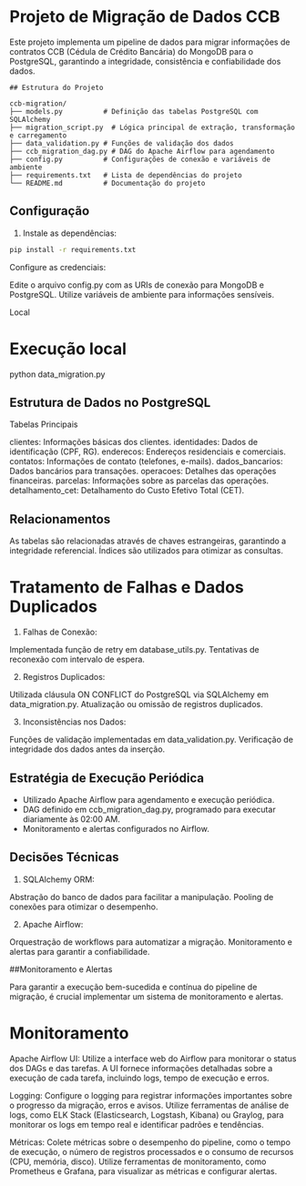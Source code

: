 # Projeto de Migração de Dados CCB

Este projeto implementa um pipeline de dados para migrar informações de contratos CCB (Cédula de Crédito Bancária) do MongoDB para o PostgreSQL, garantindo a integridade, consistência e confiabilidade dos dados.

```
## Estrutura do Projeto

ccb-migration/
├── models.py          # Definição das tabelas PostgreSQL com SQLAlchemy
├── migration_script.py  # Lógica principal de extração, transformação e carregamento
├── data_validation.py # Funções de validação dos dados
├── ccb_migration_dag.py # DAG do Apache Airflow para agendamento
├── config.py          # Configurações de conexão e variáveis de ambiente
├── requirements.txt   # Lista de dependências do projeto
└── README.md          # Documentação do projeto
```

## Configuração

1. Instale as dependências:

```bash
pip install -r requirements.txt
```

Configure as credenciais:


Edite o arquivo config.py com as URIs de conexão para MongoDB e PostgreSQL.
Utilize variáveis de ambiente para informações sensíveis.

Local
# Execução local
python data_migration.py

## Estrutura de Dados no PostgreSQL

Tabelas Principais

clientes: Informações básicas dos clientes.
identidades: Dados de identificação (CPF, RG).
enderecos: Endereços residenciais e comerciais.
contatos: Informações de contato (telefones, e-mails).
dados_bancarios: Dados bancários para transações.
operacoes: Detalhes das operações financeiras.
parcelas: Informações sobre as parcelas das operações.
detalhamento_cet: Detalhamento do Custo Efetivo Total (CET).

## Relacionamentos

As tabelas são relacionadas através de chaves estrangeiras, garantindo a integridade referencial.
Índices são utilizados para otimizar as consultas.

# Tratamento de Falhas e Dados Duplicados

1. Falhas de Conexão:

Implementada função de retry em database_utils.py.
Tentativas de reconexão com intervalo de espera.


2. Registros Duplicados:

Utilizada cláusula ON CONFLICT do PostgreSQL via SQLAlchemy em data_migration.py.
Atualização ou omissão de registros duplicados.


3. Inconsistências nos Dados:

Funções de validação implementadas em data_validation.py.
Verificação de integridade dos dados antes da inserção.



## Estratégia de Execução Periódica

- Utilizado Apache Airflow para agendamento e execução periódica.
- DAG definido em ccb_migration_dag.py, programado para executar diariamente às 02:00 AM.
- Monitoramento e alertas configurados no Airflow.

## Decisões Técnicas

1. SQLAlchemy ORM:

Abstração do banco de dados para facilitar a manipulação.
Pooling de conexões para otimizar o desempenho.

2. Apache Airflow:

Orquestração de workflows para automatizar a migração.
Monitoramento e alertas para garantir a confiabilidade.



##Monitoramento e Alertas

Para garantir a execução bem-sucedida e contínua do pipeline de migração, é crucial implementar um sistema de monitoramento e alertas.

# Monitoramento

Apache Airflow UI: Utilize a interface web do Airflow para monitorar o status dos DAGs e das tarefas. A UI fornece informações detalhadas sobre a execução de cada tarefa, incluindo logs, tempo de execução e erros.

Logging: Configure o logging para registrar informações importantes sobre o progresso da migração, erros e avisos. Utilize ferramentas de análise de logs, como ELK Stack (Elasticsearch, Logstash, Kibana) ou Graylog, para monitorar os logs em tempo real e identificar padrões e tendências.

Métricas: Colete métricas sobre o desempenho do pipeline, como o tempo de execução, o número de registros processados e o consumo de recursos (CPU, memória, disco). Utilize ferramentas de monitoramento, como Prometheus e Grafana, para visualizar as métricas e configurar alertas.
